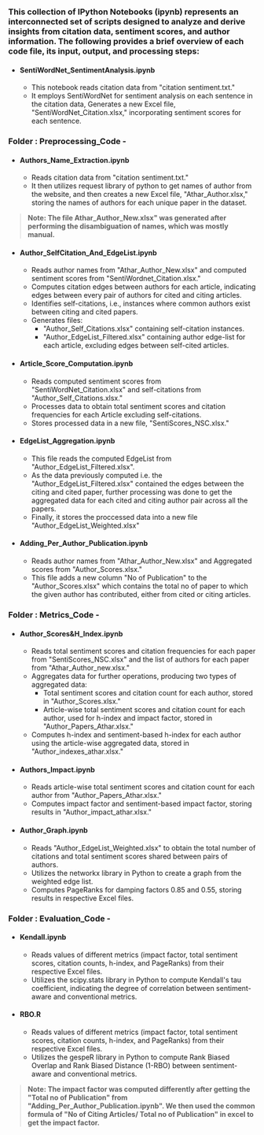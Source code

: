 ### **This collection of IPython Notebooks (ipynb) represents an interconnected set of scripts designed to analyze and derive insights from citation data, sentiment scores, and author information. The following provides a brief overview of each code file, its input, output, and processing steps:**

* #### **SentiWordNet_SentimentAnalysis.ipynb**
  - This notebook reads citation data from "citation sentiment.txt."
  - It employs SentiWordNet for sentiment analysis on each sentence in the citation data, Generates a new Excel file, "SentiWordNet_Citation.xlsx," incorporating sentiment scores for each sentence.

### Folder : Preprocessing_Code -

* #### **Authors_Name_Extraction.ipynb**
  - Reads citation data from "citation sentiment.txt."
  - It then utilizes request library of python to get names of author from the website, and then creates a new Excel file, "Athar_Author.xlsx," storing the names of authors for each unique paper in the dataset.

> **Note: The file Athar_Author_New.xlsx" was generated after performing the disambiguation of names, which was mostly manual.**
 
* #### **Author_SelfCitation_And_EdgeList.ipynb**
  - Reads author names from "Athar_Author_New.xlsx" and computed sentiment scores from "SentiWordnet_Citation.xlsx."
  - Computes citation edges between authors for each article, indicating edges between every pair of authors for cited and citing articles.
  - Identifies self-citations, i.e., instances where common authors exist between citing and cited papers.
  - Generates files:
    - "Author_Self_Citations.xlsx" containing self-citation instances.
    - "Author_EdgeList_Filtered.xlsx" containing author edge-list for each article, excluding edges between self-cited articles.
      
* #### **Article_Score_Computation.ipynb**
  - Reads computed sentiment scores from "SentiWordNet_Citation.xlsx" and self-citations from "Author_Self_Citations.xlsx."
  - Processes data to obtain total sentiment scores and citation frequencies for each Article excluding self-citations.
  - Stores processed data in a new file, "SentiScores_NSC.xlsx."

* #### **EdgeList_Aggregation.ipynb**
  - This file reads the computed EdgeList from "Author_EdgeList_Filtered.xlsx".
  - As the data previously computed i.e. the "Author_EdgeList_Filtered.xlsx" contained the edges between the citing and cited paper, further processing was done to get the aggregated data for each cited and citing author pair across all the papers.
  - Finally, it stores the proccessed data into a new file "Author_EdgeList_Weighted.xlsx"

* #### **Adding_Per_Author_Publication.ipynb**
    - Reads author names from "Athar_Author_New.xlsx" and Aggregated scores from "Author_Scores.xlsx."
    - This file adds a new column "No of Publication" to the "Author_Scores.xlsx" which contains the total no of paper to which the given author has contributed, either from cited or citing articles.

### Folder : Metrics_Code -

* #### **Author_Scores&H_Index.ipynb**
  - Reads total sentiment scores and citation frequencies for each paper from "SentiScores_NSC.xlsx" and the list of authors for each paper from "Athar_Author_new.xlsx."
  - Aggregates data for further operations, producing two types of aggregated data:
    - Total sentiment scores and citation count for each author, stored in "Author_Scores.xlsx."
    - Article-wise total sentiment scores and citation count for each author, used for h-index and impact factor, stored in "Author_Papers_Athar.xlsx."
  - Computes h-index and sentiment-based h-index for each author using the article-wise aggregated data, stored in "Author_indexes_athar.xlsx."

* #### **Authors_Impact.ipynb**
  - Reads article-wise total sentiment scores and citation count for each author from "Author_Papers_Athar.xlsx."
  - Computes impact factor and sentiment-based impact factor, storing results in "Author_impact_athar.xlsx."

 * #### **Author_Graph.ipynb**
    - Reads "Author_EdgeList_Weighted.xlsx" to obtain the total number of citations and total sentiment scores shared between pairs of authors.
    - Utilizes the networkx library in Python to create a graph from the weighted edge list.
    - Computes PageRanks for damping factors 0.85 and 0.55, storing results in respective Excel files.

### Folder : Evaluation_Code -

 * #### **Kendall.ipynb**
    - Reads values of different metrics (impact factor, total sentiment scores, citation counts, h-index, and PageRanks) from their respective Excel files.
    - Utilizes the scipy.stats library in Python to compute Kendall's tau coefficient, indicating the degree of correlation between sentiment-aware and conventional metrics.

* #### **RBO.R**
    - Reads values of different metrics (impact factor, total sentiment scores, citation counts, h-index, and PageRanks) from their respective Excel files.
    - Utilizes the gespeR library in Python to compute Rank Biased Overlap and Rank Biased Distance (1-RBO) between sentiment-aware and conventional metrics.

      
> **Note: The impact factor was computed differently after getting the "Total no of Publication" from "Adding_Per_Author_Publication.ipynb". We then used the common formula of "No of Citing Articles/ Total no of Publication" in excel to get the impact factor.**
      
